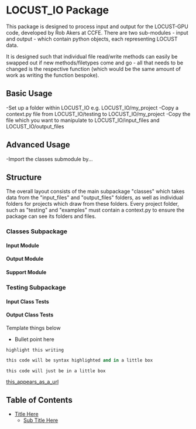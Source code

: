 # LOCUST_IO Package

This package is designed to process input and output for the LOCUST-GPU code, developed by Rob Akers at CCFE. There are two sub-modules - input and output - which contain python objects, each representing LOCUST data.

It is designed such that individual file read/write methods can easily be swapped out if new methods/filetypes come and go - all that needs to be changed is the respective function (which would be the same amount of work as writing the function bespoke).






## Basic Usage

-Set up a folder within LOCUST_IO e.g. LOCUST_IO/my_project
-Copy a context.py file from LOCUST_IO/testing to LOCUST_IO/my_project
-Copy the file which you want to manipulate to LOCUST_IO/input_files and LOCUST_IO/output_files





## Advanced Usage
-Import the classes submodule by...






## Structure

The overall layout consists of the main subpackage "classes" which takes data from the "input_files" and "output_files" folders, as well as individual folders for projects which draw from these folders. Every project folder, such as "testing" and "examples" must contain a context.py to ensure the package can see its folders and files. 

### Classes Subpackage

#### Input Module

#### Output Module

#### Support Module


### Testing Subpackage

#### Input Class Tests

#### Output Class Tests





Template things below


* Bullet point here

`highlight this writing`

```python
this code will be syntax highlighted and in a little box
```

```
this code will just be in a little box
```

[this_appears_as_a_url](www.with.this.address)


Table of Contents
-----------------

* [Title Here](#title-here)
  * [Sub Title Here](#sub-title-here)
